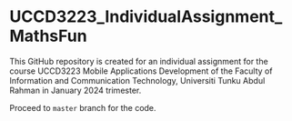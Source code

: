 # UCCD3223_IndividualAssignment_MathsFun
This GitHub repository is created for an individual assignment for the course UCCD3223 Mobile Applications Development of the Faculty of Information and Communication Technology, Universiti Tunku Abdul Rahman in January 2024 trimester.

Proceed to `master` branch for the code.
